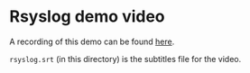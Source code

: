 # Rsyslog demo video

A recording of this demo can be found [here](https://youtu.be/gfaCZoxH_u4).

`rsyslog.srt` (in this directory) is the subtitles file for the video.

